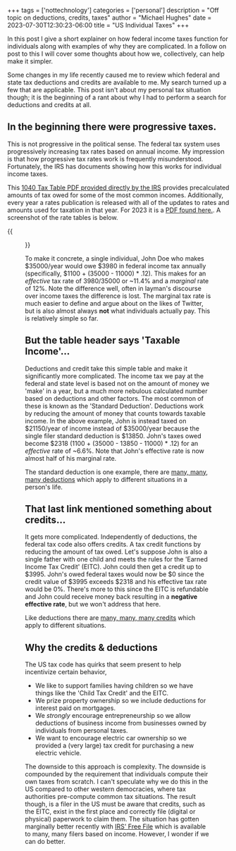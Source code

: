 +++
tags = ['nottechnology']
categories = ['personal']
description = "Off topic on deductions, credits, taxes"
author = "Michael Hughes"
date = 2023-07-30T12:30:23-06:00
title = "US Individual Taxes"
+++

In this post I give a short explainer on how federal income taxes function for individuals along with examples of why they are complicated. In a follow on post to this I will cover some thoughts about how we, collectively, can help make it simpler.

<!--more-->

Some changes in my life recently caused me to review which federal and state tax deductions and credits are available to me. My search turned up a few that are applicable. This post isn't about my personal tax situation though; it is the beginning of a rant about why I had to perform a search for deductions and credits at all.

## In the beginning there were progressive taxes.

This is not progressive in the political sense. The federal tax system uses progressively increasing tax rates based on annual income. My impression is that how progressive tax rates work is frequently misunderstood. Fortunately, the IRS has documents showing how this works for individual income taxes.

This [1040 Tax Table PDF provided directly by the IRS](https://www.irs.gov/pub/irs-pdf/i1040tt.pdf) provides precalculated amounts of tax owed for some of the most common incomes. Additionally, every year a rates publication is released with all of the updates to rates and amounts used for taxation in that year. For 2023 it is a [PDF found here.](https://www.irs.gov/pub/irs-drop/rp-22-38.pdf). A screenshot of the rate tables is below.

{{<figure src="single-tax-brackets.webp" alt="Image of single tax rate brackets">}}

To make it concrete, a single individual, John Doe who makes $35000/year would owe $3980 in  federal income tax annually (specifically, $1100 + (35000 - 11000) * .12). This makes for an *effective* tax rate of 3980/35000 or ~11.4% and a *marginal* rate of 12%. Note the difference well, often in layman's discourse over income taxes the difference is lost. The marginal tax rate is much easier to define and argue about on the likes of Twitter, but is also almost always **not** what individuals actually pay. This is relatively simple so far.

## But the table header says 'Taxable Income'...

Deductions and credit take this simple table and make it significantly more complicated. The income tax we pay at the federal and state level is based not on the amount of money we 'make' in a year, but a much more nebulous calculated number based on deductions and other factors. The most common of these is known as the 'Standard Deduction'. Deductions work by reducing the amount of money that counts towards taxable income. In the above example, John is instead taxed on $21150/year of income instead of $35000/year because the single filer standard deduction is $13850. John's taxes owed become $2318 (1100 + (35000 - 13850 - 11000) * .12) for an *effective* rate of ~6.6%. Note that John's effective rate is now almost half of his marginal rate.

The standard deduction is one example, there are [many, many, many deductions](https://www.irs.gov/credits-deductions-for-individuals) which apply to different situations in a person's life.

## That last link mentioned something about credits...

It gets more complicated. Independently of deductions, the federal tax code also offers credits. A tax credit functions by reducing the amount of tax owed. Let's suppose John is also a single father with one child and meets the rules for the 'Earned Income Tax Credit' (EITC). John could then get a credit up to $3995. John's owed federal taxes would now be $0 since the credit value of $3995 exceeds $2318 and his effective tax rate would be 0%. There's more to this since the EITC is refundable and John could receive money back resulting in a **negative effective rate**, but we won't address that here.

Like deductions there are [many, many, many credits](https://www.irs.gov/credits-deductions-for-individuals) which apply to different situations.

## Why the credits & deductions

The US tax code has quirks that seem present to help incentivize certain behavior,

- We like to support families having children so we have things like the 'Child Tax Credit' and the EITC.
- We prize property ownership so we include deductions for interest paid on mortgages.
- We *strongly* encourage entrepreneurship so we allow deductions of business income from businesses owned by individuals from personal taxes.
- We want to encourage electric car ownership so we provided a (very large) tax credit for purchasing a new electric vehicle.

The downside to this approach is complexity. The downside is compounded by the requirement that individuals compute their own taxes from scratch. I can't speculate why we do this in the US compared to other western democracies, where tax authorities pre-compute common tax situations. The result though, is a filer in the US must be aware that credits, such as the EITC, exist in the first place and correctly file (digital or physical) paperwork to claim them. The situation has gotten marginally better recently with [IRS' Free File](https://www.irs.gov/filing/free-file-do-your-federal-taxes-for-free) which is available to many, many filers based on income. However, I wonder if we can do better.
